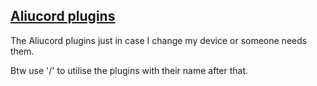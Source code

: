 ## [Aliucord plugins](https://github.com/Aliucord/Aliucord)

The Aliucord plugins just in case I change my device or someone needs them. 

Btw use '/' to utilise the plugins with their name after that.
